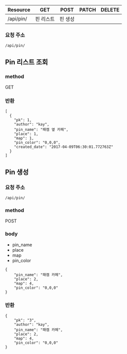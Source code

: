 | Resource     | GET       | POST | PATCH      | DELETE  |
| ------------ | --------- | ---- | ---------- | ------- |
| /api/pin/    | 핀 리스트     | 핀 생성 |         |         |

### 요청 주소

`/api/pin/`


## Pin 리스트 조회


### method

GET

### 반환

```
[
  {
    "pk": 1,
    "author": "kay",
    "pin_name": "패캠 옆 카페",
    "place": 1,
    "map": 1,
    "pin_color": "0,0,0",
    "created_date": "2017-04-09T06:30:01.772763Z"
  }
]

```

## Pin 생성

### 요청 주소

`/api/pin/`

### method

POST

### body

- pin_name
- place
- map
- pin_color

```
{
    "pin_name": "패캠 카페",
    "place": 2,
    "map": 4,
    "pin_color": "0,0,0"
}

```

### 반환

```
{
    "pk": "3",
    "author": "kay",
    "pin_name": "패캠 카페",
    "place": 2,
    "map": 4,
    "pin_color": "0,0,0"
}
```